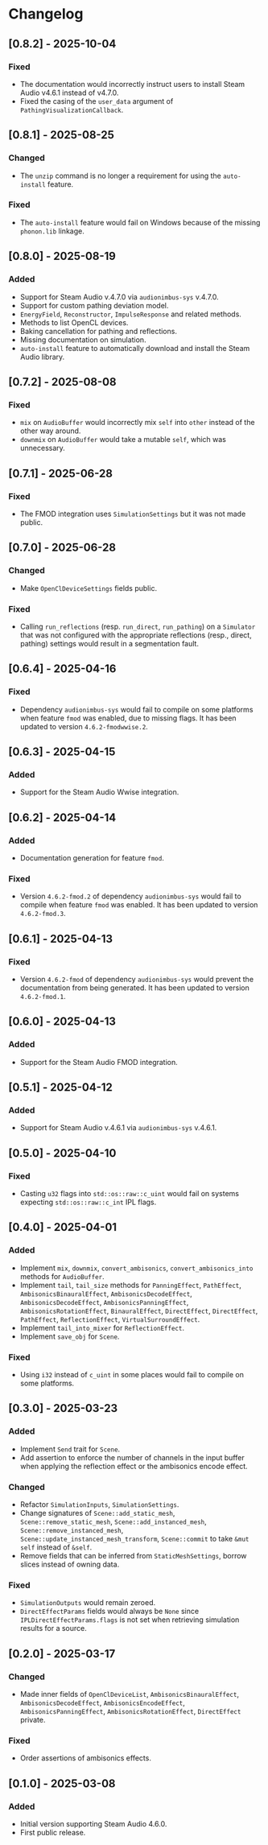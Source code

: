 # Changelog

## [0.8.2] - 2025-10-04

### Fixed

- The documentation would incorrectly instruct users to install Steam Audio v4.6.1 instead of v4.7.0.
- Fixed the casing of the `user_data` argument of `PathingVisualizationCallback`.

## [0.8.1] - 2025-08-25

### Changed

- The `unzip` command is no longer a requirement for using the `auto-install` feature.

### Fixed

- The `auto-install` feature would fail on Windows because of the missing `phonon.lib` linkage.

## [0.8.0] - 2025-08-19

### Added

- Support for Steam Audio v.4.7.0 via `audionimbus-sys` v.4.7.0.
- Support for custom pathing deviation model.
- `EnergyField`, `Reconstructor`, `ImpulseResponse` and related methods.
- Methods to list OpenCL devices.
- Baking cancellation for pathing and reflections.
- Missing documentation on simulation.
- `auto-install` feature to automatically download and install the Steam Audio library.

## [0.7.2] - 2025-08-08

### Fixed

- `mix` on `AudioBuffer` would incorrectly mix `self` into `other` instead of the other way around.
- `downmix` on `AudioBuffer` would take a mutable `self`, which was unnecessary.

## [0.7.1] - 2025-06-28

### Fixed

- The FMOD integration uses `SimulationSettings` but it was not made public.

## [0.7.0] - 2025-06-28

### Changed

- Make `OpenClDeviceSettings` fields public.

### Fixed

- Calling `run_reflections` (resp. `run_direct`, `run_pathing`) on a `Simulator` that was not configured with the appropriate reflections (resp., direct, pathing) settings would result in a segmentation fault.

## [0.6.4] - 2025-04-16

### Fixed

- Dependency `audionimbus-sys` would fail to compile on some platforms when feature `fmod` was enabled, due to missing flags. It has been updated to version `4.6.2-fmodwwise.2`.

## [0.6.3] - 2025-04-15

### Added

- Support for the Steam Audio Wwise integration.

## [0.6.2] - 2025-04-14

### Added

- Documentation generation for feature `fmod`.

### Fixed

- Version `4.6.2-fmod.2` of dependency `audionimbus-sys` would fail to compile when feature `fmod` was enabled. It has been updated to version `4.6.2-fmod.3`.

## [0.6.1] - 2025-04-13

### Fixed

- Version `4.6.2-fmod` of dependency `audionimbus-sys` would prevent the documentation from being generated. It has been updated to version `4.6.2-fmod.1`.

## [0.6.0] - 2025-04-13

### Added

- Support for the Steam Audio FMOD integration.

## [0.5.1] - 2025-04-12

### Added

- Support for Steam Audio v.4.6.1 via `audionimbus-sys` v.4.6.1.

## [0.5.0] - 2025-04-10

### Fixed

- Casting `u32` flags into `std::os::raw::c_uint` would fail on systems expecting `std::os::raw::c_int` IPL flags.

## [0.4.0] - 2025-04-01

### Added

- Implement `mix`, `downmix`, `convert_ambisonics`, `convert_ambisonics_into` methods for `AudioBuffer`.
- Implement `tail`, `tail_size` methods for `PanningEffect`, `PathEffect`, `AmbisonicsBinauralEffect`, `AmbisonicsDecodeEffect`, `AmbisonicsDecodeEffect`, `AmbisonicsPanningEffect`, `AmbisonicsRotationEffect`, `BinauralEffect`, `DirectEffect`, `DirectEffect`, `PathEffect`, `ReflectionEffect`, `VirtualSurroundEffect`.
- Implement `tail_into_mixer` for `ReflectionEffect`.
- Implement `save_obj` for `Scene`.

### Fixed

- Using `i32` instead of `c_uint` in some places would fail to compile on some platforms.

## [0.3.0] - 2025-03-23

### Added

- Implement `Send` trait for `Scene`.
- Add assertion to enforce the number of channels in the input buffer when applying the reflection effect or the ambisonics encode effect.

### Changed

- Refactor `SimulationInputs`, `SimulationSettings`.
- Change signatures of `Scene::add_static_mesh`, `Scene::remove_static_mesh`, `Scene::add_instanced_mesh`, `Scene::remove_instanced_mesh`, `Scene::update_instanced_mesh_transform`, `Scene::commit` to take `&mut self` instead of `&self`.
- Remove fields that can be inferred from `StaticMeshSettings`, borrow slices instead of owning data.

### Fixed

- `SimulationOutputs` would remain zeroed.
- `DirectEffectParams` fields would always be `None` since `IPLDirectEffectParams.flags` is not set when retrieving simulation results for a source.

## [0.2.0] - 2025-03-17

### Changed

- Made inner fields of `OpenClDeviceList`, `AmbisonicsBinauralEffect`, `AmbisonicsDecodeEffect`, `AmbisonicsEncodeEffect`, `AmbisonicsPanningEffect`, `AmbisonicsRotationEffect`, `DirectEffect` private.

### Fixed

- Order assertions of ambisonics effects.

## [0.1.0] - 2025-03-08

### Added

- Initial version supporting Steam Audio 4.6.0.
- First public release.
